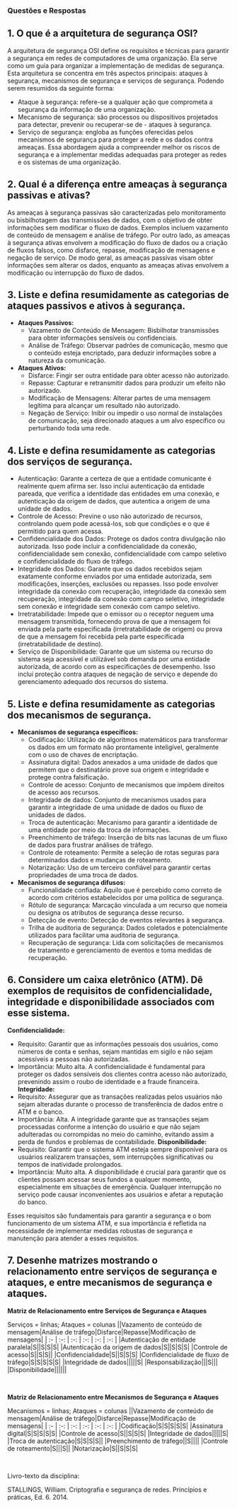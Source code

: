 ### Questões e Respostas

## 1. **O que é a arquitetura de segurança OSI?**
A arquitetura de segurança OSI define os requisitos e técnicas para garantir a segurança em redes de computadores de uma organização. Ela serve como um guia para organizar a implementação de medidas de segurança. Esta arquitetura se concentra em três aspectos principais: ataques à segurança, mecanismos de segurança e serviços de segurança. Podendo serem resumidos da seguinte forma:
- Ataque à segurança: refere-se a qualquer ação que comprometa a segurança da informação de uma organização.
- Mecanismo de segurança: são processos ou dispositivos projetados para detectar, prevenir ou recuperar-se de - ataques à segurança.
- Serviço de segurança: engloba as funções oferecidas pelos mecanismos de segurança para proteger a rede e os   dados contra ameaças. 
Essa abordagem ajuda a compreender melhor os riscos de segurança e a implementar medidas adequadas para proteger as redes e os sistemas de uma organização.

## 2. **Qual é a diferença entre ameaças à segurança passivas e ativas?**
As ameaças à segurança passivas são caracterizadas pelo monitoramento ou bisbilhotagem das transmissões de dados, com o objetivo de obter informações sem modificar o fluxo de dados. Exemplos incluem vazamento de conteúdo de mensagem e análise de tráfego. Por outro lado, as ameaças à segurança ativas envolvem a modificação do fluxo de dados ou a criação de fluxos falsos, como disfarce, repasse, modificação de mensagens e negação de serviço. De modo geral, as ameaças passivas visam obter informações sem alterar os dados, enquanto as ameaças ativas envolvem a modificação ou interrupção do fluxo de dados.

## 3. **Liste e defina resumidamente as categorias de ataques passivos e ativos à segurança.**

- **Ataques Passivos:**
    - Vazamento de Conteúdo de Mensagem: Bisbilhotar transmissões para obter informações sensíveis ou confidenciais.
    - Análise de Tráfego: Observar padrões de comunicação, mesmo que o conteúdo esteja encriptado, para deduzir informações sobre a natureza da comunicação.
- **Ataques Ativos:**
    - Disfarce: Fingir ser outra entidade para obter acesso não autorizado.
    - Repasse: Capturar e retransmitir dados para produzir um efeito não autorizado.
    - Modificação de Mensagens: Alterar partes de uma mensagem legítima para alcançar um resultado não autorizado.
    - Negação de Serviço: Inibir ou impedir o uso normal de instalações de comunicação, seja direcionado ataques a um alvo específico ou perturbando toda uma rede.

## 4. **Liste e defina resumidamente as categorias dos serviços de segurança.**

- Autenticação: Garante a certeza de que a entidade comunicante é realmente quem afirma ser. Isso inclui autenticação da entidade pareada, que verifica a identidade das entidades em uma conexão, e autenticação da origem de dados, que autentica a origem de uma unidade de dados.
- Controle de Acesso: Previne o uso não autorizado de recursos, controlando quem pode acessá-los, sob que condições e o que é permitido para quem acessa.
- Confidencialidade dos Dados: Protege os dados contra divulgação não autorizada. Isso pode incluir a confidencialidade da conexão, confidencialidade sem conexão, confidencialidade com campo seletivo e confidencialidade do fluxo de tráfego.
- Integridade dos Dados: Garante que os dados recebidos sejam exatamente conforme enviados por uma entidade autorizada, sem modificações, inserções, exclusões ou repasses. Isso pode envolver integridade da conexão com recuperação, integridade da conexão sem recuperação, integridade da conexão com campo seletivo, integridade sem conexão e integridade sem conexão com campo seletivo.
- Irretratabilidade: Impede que o emissor ou o receptor neguem uma mensagem transmitida, fornecendo prova de que a mensagem foi enviada pela parte especificada (irretratabilidade de origem) ou prova de que a mensagem foi recebida pela parte especificada (irretratabilidade de destino).
- Serviço de Disponibilidade: Garante que um sistema ou recurso do sistema seja acessível e utilizável sob demanda por uma entidade autorizada, de acordo com as especificações de desempenho. Isso inclui proteção contra ataques de negação de serviço e depende do gerenciamento adequado dos recursos do sistema.


## 5. **Liste e defina resumidamente as categorias dos mecanismos de segurança.**

- **Mecanismos de segurança específicos:**
    - Codificação: Utilização de algoritmos matemáticos para transformar os dados em um formato não prontamente inteligível, geralmente com o uso de chaves de encriptação.
    - Assinatura digital: Dados anexados a uma unidade de dados que permitem que o destinatário prove sua origem e integridade e protege contra falsificação.
    - Controle de acesso: Conjunto de mecanismos que impõem direitos de acesso aos recursos.
    - Integridade de dados: Conjunto de mecanismos usados para garantir a integridade de uma unidade de dados ou fluxo de unidades de dados.
    - Troca de autenticação: Mecanismo para garantir a identidade de uma entidade por meio da troca de informações.
    - Preenchimento de tráfego: Inserção de bits nas lacunas de um fluxo de dados para frustrar análises de tráfego.
    - Controle de roteamento: Permite a seleção de rotas seguras para determinados dados e mudanças de roteamento.
    - Notarização: Uso de um terceiro confiável para garantir certas propriedades de uma troca de dados.
- **Mecanismos de segurança difusos:**
    -  Funcionalidade confiada: Aquilo que é percebido como correto de acordo com critérios estabelecidos por uma política de segurança.
    - Rótulo de segurança: Marcação vinculada a um recurso que nomeia ou designa os atributos de segurança desse recurso.
    - Detecção de evento: Detecção de eventos relevantes à segurança.
    - Trilha de auditoria de segurança: Dados coletados e potencialmente utilizados para facilitar uma auditoria de segurança.
    - Recuperação de segurança: Lida com solicitações de mecanismos de tratamento e gerenciamento de eventos e toma medidas de recuperação.


## 6. **Considere um caixa eletrônico (ATM). Dê exemplos de requisitos de confidencialidade, integridade e disponibilidade associados com esse sistema.**

**Confidencialidade:**
- Requisito: Garantir que as informações pessoais dos usuários, como números de conta e senhas, sejam mantidas em sigilo e não sejam acessíveis a pessoas não autorizadas.
- Importância: Muito alta. A confidencialidade é fundamental para proteger os dados sensíveis dos clientes contra acesso não autorizado, prevenindo assim o roubo de identidade e a fraude financeira.
**Integridade:**
- Requisito: Assegurar que as transações realizadas pelos usuários não sejam alteradas durante o processo de transferência de dados entre o ATM e o banco.
- Importância: Alta. A integridade garante que as transações sejam processadas conforme a intenção do usuário e que não sejam adulteradas ou corrompidas no meio do caminho, evitando assim a perda de fundos e problemas de contabilidade.
**Disponibilidade:**
- Requisito: Garantir que o sistema ATM esteja sempre disponível para os usuários realizarem transações, sem interrupções significativas ou tempos de inatividade prolongados.
- Importância: Muito alta. A disponibilidade é crucial para garantir que os clientes possam acessar seus fundos a qualquer momento, especialmente em situações de emergência. Qualquer interrupção no serviço pode causar inconvenientes aos usuários e afetar a reputação do banco.

Esses requisitos são fundamentais para garantir a segurança e o bom funcionamento de um sistema ATM, e sua importância é refletida na necessidade de implementar medidas robustas de segurança e manutenção para atender a esses requisitos.

 

## 7. **Desenhe matrizes mostrando o relacionamento entre serviços de segurança e ataques, e entre mecanismos de segurança e ataques.**

**Matriz de Relacionamento entre Serviços de Segurança e Ataques**

Serviços = linhas; Ataques = colunas
||Vazamento de conteúdo de mensagem|Análise de tráfego|Disfarce|Repasse|Modificação de mensagens|
| :- | :-: | :-: | :-: | :-: | :-: |
|Autenticação de entidade paralela|S||S|S|S|
|Autenticação da origem de dados|S||S|S|S|
|Controle de acesso|S||S|S||
|Confidencialidade|S||S|S|S|
|Confidencialidade de fluxo de tráfego|S|S|S|S|S|
|Integridade de dados|||||S|
|Responsabilização|||S|||
|Disponibilidade||||||

&nbsp;

**Matriz de Relacionamento entre Mecanismos de Segurança e Ataques**

Mecanismos = linhas; Ataques = colunas
||Vazamento de conteúdo de mensagem|Análise de tráfego|Disfarce|Repasse|Modificação de mensagens|
| :- | :-: | :-: | :-: | :-: | :-: |
|Codificação|S|S|S|S|S|
|Assinatura digital|S|S|S|S|S|
|Controle de acesso|S||S|S|S|
|Integridade de dados|||||S|
|Troca de autenticação|S|S|S|S||
|Preenchimento de tráfego||S||||
|Controle de roteamento|S|||S||
|Notarização|S||S|S|S|

&nbsp;

Livro-texto da disciplina:

STALLINGS, William. Criptografia e segurança de redes. Princípios e práticas, Ed. 6. 2014.